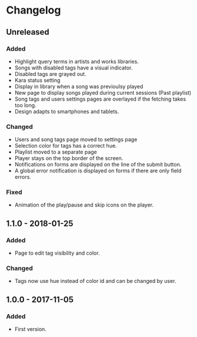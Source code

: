 # Changelog

<!---
## 0.0.1 - 1970-01-01

### Added

- New stuff.

### Changed

- Changed stuff.

### Deprecated

- Deprecated stuff.

### Removed

- Removed stuff.

### Fixed

- Fixed stuff.

### Security

- Security related fix.
-->

## Unreleased

### Added

- Highlight query terms in artists and works libraries.
- Songs with disabled tags have a visual indicator.
- Disabled tags are grayed out.
- Kara status setting
- Display in library when a song was previoulsy played
- New page to display songs played during current sessions (Past playlist)
- Song tags and users settings pages are overlayed if the fetching takes too long.
- Design adapts to smartphones and tablets.

### Changed

- Users and song tags page moved to settings page
- Selection color for tags has a correct hue.
- Playlist moved to a separate page
- Player stays on the top border of the screen.
- Notifications on forms are displayed on the line of the submit button.
- A global error notification is displayed on forms if there are only field errors.

### Fixed

- Animation of the play/pause and skip icons on the player.

## 1.1.0 - 2018-01-25

### Added

- Page to edit tag visibility and color.

### Changed

- Tags now use hue instead of color id and can be changed by user.

## 1.0.0 - 2017-11-05

### Added

- First version.
